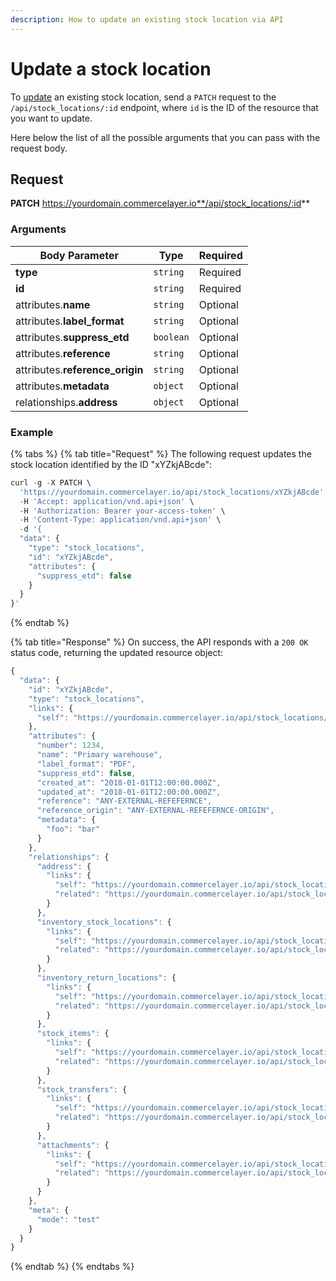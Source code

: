 ```yaml
---
description: How to update an existing stock location via API
---
```


# Update a stock location

To <a href="https://docs.commercelayer.io/developers/updating-resources" target="_blank">update</a> an existing stock location, send a `PATCH` request to the `/api/stock_locations/:id` endpoint, where `id` is the ID of the resource that you want to update.

Here below the list of all the possible arguments that you can pass with the request body.

## Request

**PATCH** https://yourdomain.commercelayer.io**/api/stock_locations/:id**

### Arguments

| Body Parameter | Type     | Required |
| -------------- | -------- | -------- |
| **type**       | `string` | Required |
| **id**         | `string` | Required |
| attributes.**name** | `string` | Optional |
| attributes.**label_format** | `string` | Optional |
| attributes.**suppress_etd** | `boolean` | Optional |
| attributes.**reference** | `string` | Optional |
| attributes.**reference_origin** | `string` | Optional |
| attributes.**metadata** | `object` | Optional |
| relationships.**address** | `object` | Optional |

### Example

{% tabs %}
{% tab title="Request" %}
The following request updates the stock location identified by the ID "xYZkjABcde":

```javascript
curl -g -X PATCH \
  'https://yourdomain.commercelayer.io/api/stock_locations/xYZkjABcde' \
  -H 'Accept: application/vnd.api+json' \
  -H 'Authorization: Bearer your-access-token' \
  -H 'Content-Type: application/vnd.api+json' \
  -d '{
  "data": {
    "type": "stock_locations",
    "id": "xYZkjABcde",
    "attributes": {
      "suppress_etd": false
    }
  }
}'
```
{% endtab %}

{% tab title="Response" %}
On success, the API responds with a `200 OK` status code, returning the updated resource object:

```javascript
{
  "data": {
    "id": "xYZkjABcde",
    "type": "stock_locations",
    "links": {
      "self": "https://yourdomain.commercelayer.io/api/stock_locations/xYZkjABcde"
    },
    "attributes": {
      "number": 1234,
      "name": "Primary warehouse",
      "label_format": "PDF",
      "suppress_etd": false,
      "created_at": "2018-01-01T12:00:00.000Z",
      "updated_at": "2018-01-01T12:00:00.000Z",
      "reference": "ANY-EXTERNAL-REFEFERNCE",
      "reference_origin": "ANY-EXTERNAL-REFEFERNCE-ORIGIN",
      "metadata": {
        "foo": "bar"
      }
    },
    "relationships": {
      "address": {
        "links": {
          "self": "https://yourdomain.commercelayer.io/api/stock_locations/xYZkjABcde/relationships/address",
          "related": "https://yourdomain.commercelayer.io/api/stock_locations/xYZkjABcde/address"
        }
      },
      "inventory_stock_locations": {
        "links": {
          "self": "https://yourdomain.commercelayer.io/api/stock_locations/xYZkjABcde/relationships/inventory_stock_locations",
          "related": "https://yourdomain.commercelayer.io/api/stock_locations/xYZkjABcde/inventory_stock_locations"
        }
      },
      "inventory_return_locations": {
        "links": {
          "self": "https://yourdomain.commercelayer.io/api/stock_locations/xYZkjABcde/relationships/inventory_return_locations",
          "related": "https://yourdomain.commercelayer.io/api/stock_locations/xYZkjABcde/inventory_return_locations"
        }
      },
      "stock_items": {
        "links": {
          "self": "https://yourdomain.commercelayer.io/api/stock_locations/xYZkjABcde/relationships/stock_items",
          "related": "https://yourdomain.commercelayer.io/api/stock_locations/xYZkjABcde/stock_items"
        }
      },
      "stock_transfers": {
        "links": {
          "self": "https://yourdomain.commercelayer.io/api/stock_locations/xYZkjABcde/relationships/stock_transfers",
          "related": "https://yourdomain.commercelayer.io/api/stock_locations/xYZkjABcde/stock_transfers"
        }
      },
      "attachments": {
        "links": {
          "self": "https://yourdomain.commercelayer.io/api/stock_locations/xYZkjABcde/relationships/attachments",
          "related": "https://yourdomain.commercelayer.io/api/stock_locations/xYZkjABcde/attachments"
        }
      }
    },
    "meta": {
      "mode": "test"
    }
  }
}
```
{% endtab %}
{% endtabs %}

